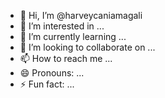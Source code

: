 - 👋 Hi, I’m @harveycaniamagali
- 👀 I’m interested in ...
- 🌱 I’m currently learning ...
- 💞️ I’m looking to collaborate on ...
- 📫 How to reach me ...
- 😄 Pronouns: ...
- ⚡ Fun fact: ...

<!---
harveycaniamagali/harveycaniamagali is a ✨ special ✨ repository because its `README.md` (this file) appears on your GitHub profile.
You can click the Preview link to take a look at your changes.
--->
